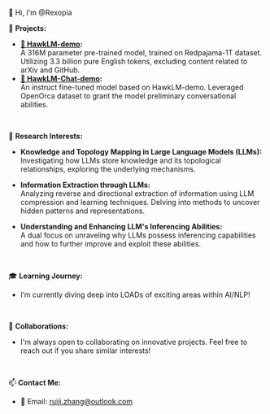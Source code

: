 👋 Hi, I'm @Rexopia

🚀 **Projects:**
- **[🤗 HawkLM-demo](https://huggingface.co/Rexopia/HawkLM-demo):**<br>
  A 316M parameter pre-trained model, trained on Redpajama-1T dataset. Utilizing 3.3 billion pure English tokens, excluding content related to arXiv and GitHub.
- **[🤗 HawkLM-Chat-demo](https://huggingface.co/Rexopia/HawkLM-Chat-demo):**<br>
  An instruct fine-tuned model based on HawkLM-demo. Leveraged OpenOrca dataset to grant the model preliminary conversational abilities.
<br>

🧠 **Research Interests:**

- **Knowledge and Topology Mapping in Large Language Models (LLMs):**<br>
  Investigating how LLMs store knowledge and its topological relationships, exploring the underlying mechanisms.

- **Information Extraction through LLMs:**<br>
  Analyzing reverse and directional extraction of information using LLM compression and learning techniques. Delving into methods to uncover hidden patterns and representations.

- **Understanding and Enhancing LLM's Inferencing Abilities:**<br>
  A dual focus on unraveling why LLMs possess inferencing capabilities and how to further improve and exploit these abilities.
<br>

🎓 **Learning Journey:**
- I’m currently diving deep into LOADs of exciting areas within AI/NLP!
<br>

🤝 **Collaborations:**
- I'm always open to collaborating on innovative projects. Feel free to reach out if you share similar interests!
<br>

📫 **Contact Me:**
- 📧 Email: [ruiji.zhang@outlook.com](mailto:ruiji.zhang@outlook.com)
